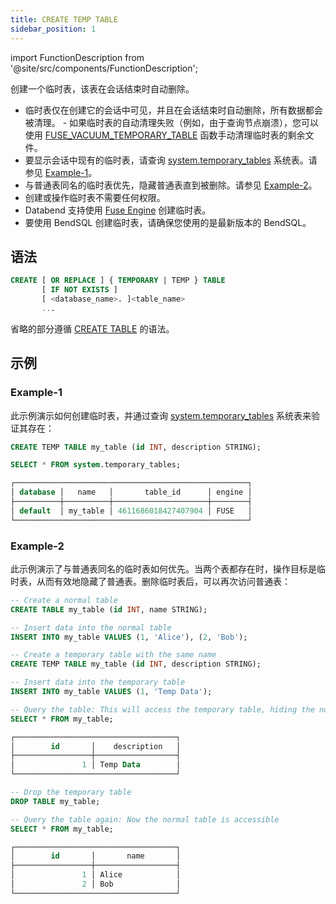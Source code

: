 ```yaml
---
title: CREATE TEMP TABLE
sidebar_position: 1
---
```

import FunctionDescription from '@site/src/components/FunctionDescription';

<FunctionDescription description="Introduced or updated: v1.2.666"/>

创建一个临时表，该表在会话结束时自动删除。

- 临时表仅在创建它的会话中可见，并且在会话结束时自动删除，所有数据都会被清理。
       - 如果临时表的自动清理失败（例如，由于查询节点崩溃），您可以使用 [FUSE_VACUUM_TEMPORARY_TABLE](../../../20-sql-functions/17-table-functions/fuse-vacuum-temporary-table.md) 函数手动清理临时表的剩余文件。
- 要显示会话中现有的临时表，请查询 [system.temporary_tables](../../../00-sql-reference/31-system-tables/system-temp-tables.md) 系统表。请参见 [Example-1](#example-1)。
- 与普通表同名的临时表优先，隐藏普通表直到被删除。请参见 [Example-2](#example-2)。
- 创建或操作临时表不需要任何权限。
- Databend 支持使用 [Fuse Engine](../../../00-sql-reference/30-table-engines/00-fuse.md) 创建临时表。
- 要使用 BendSQL 创建临时表，请确保您使用的是最新版本的 BendSQL。

## 语法

```sql
CREATE [ OR REPLACE ] { TEMPORARY | TEMP } TABLE 
       [ IF NOT EXISTS ] 
       [ <database_name>. ]<table_name>
       ...
```

省略的部分遵循 [CREATE TABLE](10-ddl-create-table.md) 的语法。

## 示例

### Example-1

此示例演示如何创建临时表，并通过查询 [system.temporary_tables](../../../00-sql-reference/31-system-tables/system-temp-tables.md) 系统表来验证其存在：

```sql
CREATE TEMP TABLE my_table (id INT, description STRING);

SELECT * FROM system.temporary_tables;

┌────────────────────────────────────────────────────┐
│ database │   name   │       table_id      │ engine │
├──────────┼──────────┼─────────────────────┼────────┤
│ default  │ my_table │ 4611686018427407904 │ FUSE   │
└────────────────────────────────────────────────────┘
```

### Example-2

此示例演示了与普通表同名的临时表如何优先。当两个表都存在时，操作目标是临时表，从而有效地隐藏了普通表。删除临时表后，可以再次访问普通表：

```sql
-- Create a normal table
CREATE TABLE my_table (id INT, name STRING);

-- Insert data into the normal table
INSERT INTO my_table VALUES (1, 'Alice'), (2, 'Bob');

-- Create a temporary table with the same name
CREATE TEMP TABLE my_table (id INT, description STRING);

-- Insert data into the temporary table
INSERT INTO my_table VALUES (1, 'Temp Data');

-- Query the table: This will access the temporary table, hiding the normal table
SELECT * FROM my_table;

┌────────────────────────────────────┐
│        id       │    description   │
├─────────────────┼──────────────────┤
│               1 │ Temp Data        │
└────────────────────────────────────┘

-- Drop the temporary table
DROP TABLE my_table;

-- Query the table again: Now the normal table is accessible
SELECT * FROM my_table;

┌────────────────────────────────────┐
│        id       │       name       │
├─────────────────┼──────────────────┤
│               1 │ Alice            │
│               2 │ Bob              │
└────────────────────────────────────┘
```